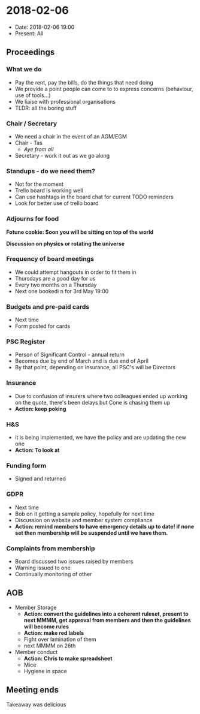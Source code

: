 # 2018-02-06
* Date: 2018-02-06 19:00
* Present: All

## Proceedings
### What we do
* Pay the rent, pay the bills, do the things that need doing
* We provide a point people can come to to express concerns (behaviour, use of tools...)
* We liaise with professional organisations
* TLDR: all the boring stuff

### Chair / Secretary
* We need a chair in the event of an AGM/EGM
* Chair - Tas  
  * *Aye from all*
* Secretary - work it out as we go along

### Standups - do we need them?
* Not for the moment
* Trello board is working well
* Can use hashtags in the board chat for current TODO reminders
* Look for better use of trello board

### Adjourns for food 

__Fotune cookie: Soon you will be sitting on top of the world__

__Discussion on physics or rotating the universe__

### Frequency of board meetings
* We could attempt hangouts in order to fit them in
* Thursdays are a good day for us
* Every two months on a Thursday
* Next one bookedi n for 3rd May 19:00

### Budgets and pre-paid cards
* Next time
* Form posted for cards

### PSC Register
* Person of Significant Control - annual return
* Becomes due by end of March and is due end of April
* By that point, depending on insurance, all PSC's will be Directors

### Insurance
* Due to confusion of insurers where two colleagues ended up working on the quote, there's been delays but Cone is chasing them up 
* __Action: keep poking__

### H&S
* it is being implemented, we have the policy and are updating the new one
* __Action: To look at__

### Funding form
* Signed and returned

### GDPR
* Next time
* Bob on it getting a sample policy, hopefully for next time
* Discussion on website and member system compliance
* __Action: remind members to have emergency details up to date! if none set then membership will be suspended until we have them.__

### Complaints from membership
* Board discussed two issues raised by members
* Warning issued to one
* Continually monitoring of other
 

## AOB
* Member Storage
  * __Action: convert the guidelines into a coherent ruleset, present to next MMMM, get approval from members and then the guidelines will become rules__
  * __Action: make red labels__
  * Fight over lamination of them
  * next MMMM on 26th
* Member conduct
  * __Action: Chris to make spreadsheet__
  * Mice
  * Hygiene in space


## Meeting ends 
Takeaway was delicious
